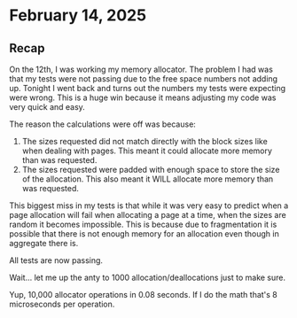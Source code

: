 # February 14, 2025

## Recap

On the 12th, I was working my memory allocator. The problem I had was that my tests were not passing due to the free space numbers not adding up.
Tonight I went back and turns out the numbers my tests were expecting were wrong.
This is a huge win because it means adjusting my code was very quick and easy.

The reason the calculations were off was because:
1. The sizes requested did not match directly with the block sizes like when dealing with pages. This meant it could allocate more memory than was requested.
2. The sizes requested were padded with enough space to store the size of the allocation. This also meant it WILL allocate more memory than was requested.

This biggest miss in my tests is that while it was very easy to predict when a page allocation will fail when allocating a page at a time, when the sizes are random it becomes impossible.
This is because due to fragmentation it is possible that there is not enough memory for an allocation even though in aggregate there is.

All tests are now passing.

Wait... let me up the anty to 1000 allocation/deallocations just to make sure.

Yup, 10,000 allocator operations in 0.08 seconds. If I do the math that's 8 microseconds per operation.
